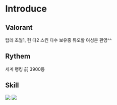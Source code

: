 # Introduce
## Valorant
탑레 초월1, 현 다2 스킨 다수 보유중 듀오할 여성분 환영^^
## Rythem
세계 랭킹 前 3900등
## Skill
<img src="https://img.shields.io/badge/C-A8B9CC?style=flat-square&logo=Python&logoColor=white"/>
<img src="https://img.shields.io/badge/Python-3776AB?style=flat-square&logo=Python&logoColor=white"/>
